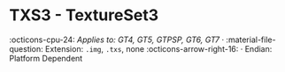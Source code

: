 # TXS3 - TextureSet3

:octicons-cpu-24: *Applies to: GT4, GT5, GTPSP, GT6, GT7* · :material-file-question: Extension: `.img`, `.txs`, none :octicons-arrow-right-16: · Endian: Platform Dependent

